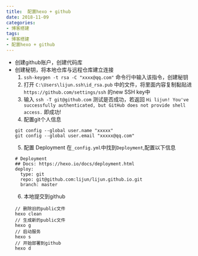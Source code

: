 ```yaml
---
title:  配置hexo + github
date: 2018-11-09
categories: 
- 博客搭建
tags:
- 博客搭建
- 配置hexo + github
---
```

* 创建github账户，创建代码库
* 创建秘钥，将本地仓库与远程仓库建立连接
  1. `ssh-keygen -t rsa -C "xxxx@qq.com"` 命令行中输入该指令，创建秘钥
  2. 打开 `C:\Users\lijun.ssh\id_rsa.pub` 中的文件，将里面内容复制黏贴进 `https://github.com/settings/ssh` 的new SSH key中
  3. 输入 `ssh -T git@github.com` 测试是否成功，若返回 `Hi lijun! You've successfully authenticated, but GitHub does not provide shell access.` 即成功!
  4. 配置git个人信息
  ```
  git config --global user.name "xxxxx"
  git config --global user.email "xxxxx@qq.com"
  ```
  5. 配置 Deployment
  在`_config.yml`中找到`Deployment`,配置以下信息
  ```
  # Deployment
  ## Docs: https://hexo.io/docs/deployment.html
  deploy:
    type: git
    repo: git@github.com:lijun/lijun.github.io.git
    branch: master
  ```
  6. 本地提交到github
  ```havascript
  // 删除旧的public文件
  hexo clean
  // 生成新的public文件
  hexo g
  // 启动服务
  hexo s
  // 开始部署到github
  hexo d
  ```